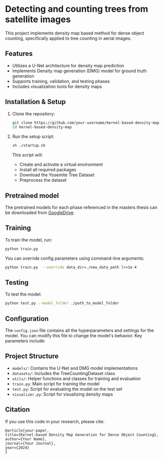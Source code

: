 # Detecting and counting trees from satellite images

This project implements density map based method for dense object counting, specifically applied to tree counting in aerial images.

## Features

- Utilizes a U-Net architecture for density map prediction
- Implements Density map generation (DMG) model for ground truth generation
- Supports training, validation, and testing phases
- Includes visualization tools for density maps

## Installation & Setup

1. Clone the repository:

   ```bash
   git clone https://github.com/your-username/kernel-based-density-map.git
   cd kernel-based-density-map
   ```

2. Run the setup script:

   ```bash
   sh ./startup.sh
   ```

   This script will:

   - Create and activate a virtual environment
   - Install all required packages
   - Download the Yosemite Tree Dataset
   - Preprocess the dataset

## Pretrained model

The pretrained models for each phase referenced in the masters thesis can be downloaded from [GoogleDrive](https://drive.google.com/drive/folders/1TaY5I1eHIt7pm2YBfqw4BfnpX2l3Bof4?usp=sharing).

## Training

To train the model, run:

```bash
python train.py
```

You can override config parameters using command-line arguments:

```bash
python train.py  --override data_dir=./new_data_path lr=1e-4
```

## Testing

To test the model:

```bash
python test.py --model_folder ./path_to_model_folder
```

## Configuration

The `config.json` file contains all the hyperparameters and settings for the model. You can modify this file to change the model's behavior. Key parameters include:

## Project Structure

- `models/`: Contains the U-Net and DMG model implementations
- `datasets/`: Includes the TreeCountingDataset class
- `utils/`: Helper functions and classes for training and evaluation
- `train.py`: Main script for training the model
- `test.py`: Script for evaluating the model on the test set
- `visualizer.py`: Script for visualizing density maps

## Citation

If you use this code in your research, please cite:

```
@article{your-paper,
title={Kernel-based Density Map Generation for Dense Object Counting},
author={Your Name},
journal={Your Journal},
year={2024}
}
```
